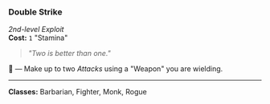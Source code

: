 ### Double Strike
*2nd-level Exploit*  
**Cost:** `1` "Stamina"  

> *"Two is better than one."*

🔷 — Make up to two *Attacks* using a "Weapon" you are wielding.

---

**Classes:** Barbarian, Fighter, Monk, Rogue
